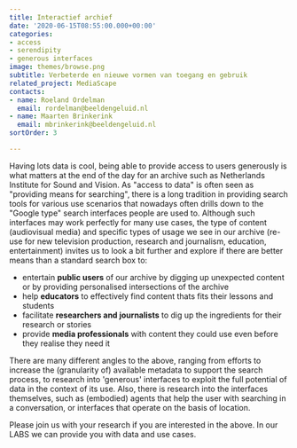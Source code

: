 ```yaml
---
title: Interactief archief
date: '2020-06-15T08:55:00.000+00:00'
categories:
- access
- serendipity
- generous interfaces
image: themes/browse.png
subtitle: Verbeterde en nieuwe vormen van toegang en gebruik
related_project: MediaScape
contacts:
- name: Roeland Ordelman
  email: rordelman@beeldengeluid.nl
- name: Maarten Brinkerink
  email: mbrinkerink@beeldengeluid.nl
sortOrder: 3

---
```

Having lots data is cool, being able to provide access to users generously is what matters at the end of the day for an archive such as Netherlands Institute for Sound and Vision. As "access to data" is often seen as "providing means for searching", there is a long tradition in providing search tools for various use scenarios that nowadays often drills down to the "Google type" search interfaces people are used to. Although such interfaces may work perfectly for many use cases, the type of content (audiovisual media) and specific types of usage we see in our archive (re-use for new television production, research and journalism, education, entertainment) invites us to look a bit further and explore if there are better means than a standard search box to:
* entertain **public users** of our archive by digging up unexpected content or by providing personalised intersections of the archive
* help **educators** to effectively find content thats fits their lessons and students
* facilitate **researchers and journalists** to dig up the ingredients for their research or stories
* provide **media professionals** with content they could use even before they realise they need it  
   
There are many different angles to the above, ranging from efforts to increase the (granularity of) available metadata to support the search process, to research into 'generous' interfaces to exploit the full potential of data in the context of its use. Also, there is research into the interfaces themselves, such as (embodied) agents that help the user with searching in a conversation, or interfaces that operate on the basis of location.

Please join us with your research if you are interested in the above. In our LABS we can provide you with data and use cases.